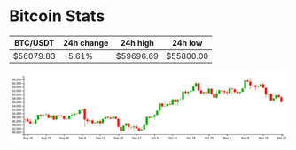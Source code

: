 # Bitcoin Stats

BTC/USDT|24h change|24h high|24h low|
|---|---|---|---|
|$56079.83|-5.61%|$59696.69|$55800.00|

<img src="./chart.svg">
